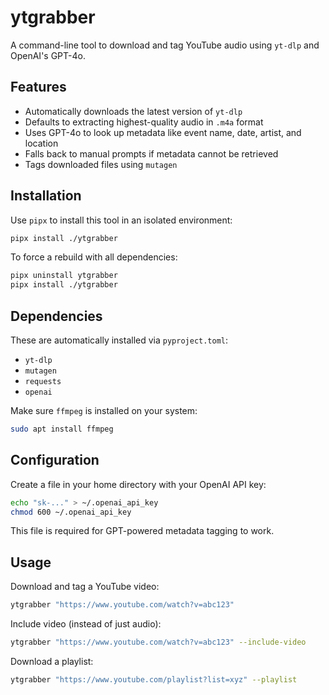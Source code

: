 # ytgrabber

A command-line tool to download and tag YouTube audio using `yt-dlp` and OpenAI's GPT-4o.

## Features
- Automatically downloads the latest version of `yt-dlp`
- Defaults to extracting highest-quality audio in `.m4a` format
- Uses GPT-4o to look up metadata like event name, date, artist, and location
- Falls back to manual prompts if metadata cannot be retrieved
- Tags downloaded files using `mutagen`

## Installation
Use `pipx` to install this tool in an isolated environment:

```bash
pipx install ./ytgrabber
```

To force a rebuild with all dependencies:
```bash
pipx uninstall ytgrabber
pipx install ./ytgrabber
```

## Dependencies
These are automatically installed via `pyproject.toml`:
- `yt-dlp`
- `mutagen`
- `requests`
- `openai`

Make sure `ffmpeg` is installed on your system:
```bash
sudo apt install ffmpeg
```

## Configuration
Create a file in your home directory with your OpenAI API key:

```bash
echo "sk-..." > ~/.openai_api_key
chmod 600 ~/.openai_api_key
```

This file is required for GPT-powered metadata tagging to work.

## Usage
Download and tag a YouTube video:
```bash
ytgrabber "https://www.youtube.com/watch?v=abc123"
```

Include video (instead of just audio):
```bash
ytgrabber "https://www.youtube.com/watch?v=abc123" --include-video
```

Download a playlist:
```bash
ytgrabber "https://www.youtube.com/playlist?list=xyz" --playlist
```